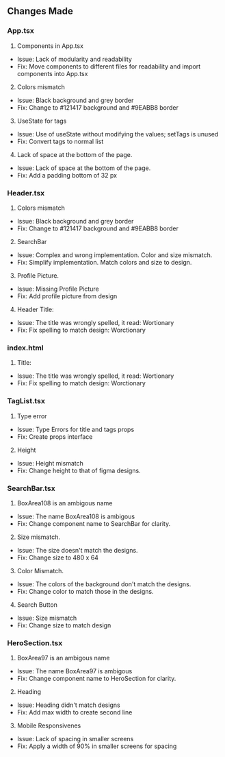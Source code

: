 ## Changes Made

### App.tsx
1. Components in App.tsx
  - Issue: Lack of modularity and readability
  - Fix: Move components to different files for readability and import components into App.tsx
2. Colors mismatch
  - Issue: Black background and grey border
  - Fix: Change to #121417 background and #9EABB8 border
3. UseState for tags
  - Issue: Use of useState without modifying the values; setTags is unused
  - Fix: Convert tags to normal list
4. Lack of space at the bottom of the page.
  - Issue: Lack of space at the bottom of the page.
  - Fix: Add a padding bottom of 32 px

### Header.tsx
1. Colors mismatch
  - Issue: Black background and grey border
  - Fix: Change to #121417 background and #9EABB8 border
2. SearchBar
  - Issue: Complex and wrong implementation. Color and size mismatch.
  - Fix: Simplify implementation. Match colors and size to design.
3. Profile Picture.
  - Issue: Missing Profile Picture
  - Fix: Add profile picture from design
4. Header Title:
  - Issue: The title was wrongly spelled, it read: Wortionary
  - Fix: Fix spelling to match design: Worctionary

### index.html
1. Title:
  - Issue: The title was wrongly spelled, it read: Wortionary
  - Fix: Fix spelling to match design: Worctionary

### TagList.tsx
1. Type error
  - Issue: Type Errors for title and tags props
  - Fix: Create props interface
2. Height
  - Issue: Height mismatch
  - Fix: Change height to that of figma designs.

### SearchBar.tsx
1. BoxArea108 is an ambigous name
  - Issue: The name BoxArea108 is ambigous
  - Fix: Change component name to SearchBar for clarity.
2. Size mismatch.
  - Issue: The size doesn't match the designs.
  - Fix: Change size to 480 x 64
3. Color Mismatch.
  - Issue: The colors of the background don't match the designs.
  - Fix: Change color to match those in the designs.
4. Search Button
  - Issue: Size mismatch
  - Fix: Change size to match design

### HeroSection.tsx
1. BoxArea97 is an ambigous name
  - Issue: The name BoxArea97 is ambigous
  - Fix: Change component name to HeroSection for clarity.
2. Heading
  - Issue: Heading didn't match designs
  - Fix: Add max width to create second line
3. Mobile Responsivenes
  - Issue: Lack of spacing in smaller screens
  - Fix: Apply a width of 90% in smaller screens for spacing